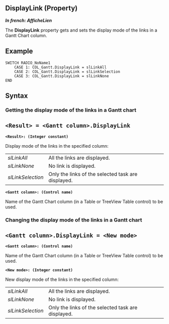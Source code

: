 


## DisplayLink (Property)

***In french: AfficheLien***
	



<a name="XUse"></a>
<a name="Use"></a>
<a name="description"></a>
The **DisplayLink** property gets and sets the display mode of the links in a Gantt Chart column. 
<a name="Example1"></a>
<a name="sample_code"></a>

## Example


```wl
SWITCH RADIO_NoName1 
	CASE 1: COL_Gantt.DisplayLink = slLinkAll 
	CASE 2: COL_Gantt.DisplayLink = slLinkSelection
	CASE 3: COL_Gantt.DisplayLink = slLinkNone
END
```

<a name="XSYNTAX"></a>

## Syntax
<a name="SYNTAX1"></a>

### Getting the display mode of the links in a Gantt chart

`<Result> = <Gantt column>.DisplayLink`
---

**`<Result>: (Integer constant)`**

Display mode of the links in the specified column: 


|   |   |
| --- | --- |
| *slLinkAll* | All the links are displayed. |
| *slLinkNone* | No link is displayed. |
| *slLinkSelection* | Only the links of the selected task are displayed. |



**`<Gantt column>: (Control name)`**

Name of the Gantt Chart column (in a Table or TreeView Table control) to be used.


<a name="SYNTAX2"></a>

### Changing the display mode of the links in a Gantt chart

`<Gantt column>.DisplayLink = <New mode>`
---

**`<Gantt column>: (Control name)`**

Name of the Gantt Chart column (in a Table or TreeView Table control) to be used. 

**`<New mode>: (Integer constant)`**

New display mode of the links in the specified column:


|   |   |
| --- | --- |
| *slLinkAll* | All the links are displayed. |
| *slLinkNone* | No link is displayed. |
| *slLinkSelection* | Only the links of the selected task are displayed. |







